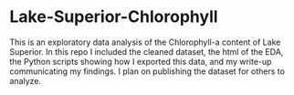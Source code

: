 # Lake-Superior-Chlorophyll

This is an exploratory data analysis of the Chlorophyll-a content of Lake Superior. In this repo I included the cleaned dataset, the html of the EDA, the Python scripts showing how I exported this data, and my write-up communicating my findings. I plan on publishing the dataset for others to analyze. 
